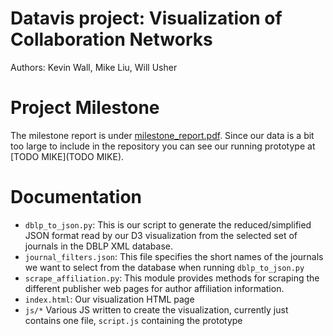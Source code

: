 # Datavis project: Visualization of Collaboration Networks

Authors: Kevin Wall, Mike Liu, Will Usher

# Project Milestone

The milestone report is under [milestone\_report.pdf](milestone_report.pdf). Since our data is a bit too
large to include in the repository you can see our running prototype at [TODO MIKE](TODO MIKE).

# Documentation

- `dblp_to_json.py`: This is our script to generate the reduced/simplified JSON format
read by our D3 visualization from the selected set of journals in the DBLP XML database.
- `journal_filters.json`: This file specifies the short names of the journals we want to
select from the database when running `dblp_to_json.py`
- `scrape_affiliation.py`: This module provides methods for scraping the different publisher
web pages for author affiliation information.
- `index.html`: Our visualization HTML page
- `js/*` Various JS written to create the visualization, currently just contains one file,
`script.js` containing the prototype

